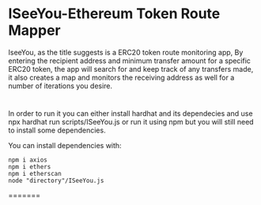 

# ISeeYou-Ethereum Token Route Mapper
IseeYou, as the title suggests is a ERC20 token route monitoring app, By entering the recipient address and minimum transfer amount for a specific ERC20 token, the app will search for and keep track of any transfers made, it also creates a map and monitors the receiving address as well for a number of iterations you desire.

# 

In order to run it you can either install hardhat and its dependecies and use npx hardhat run  scripts/ISeeYou.js or run it using npm but you will still need to install some dependencies.

You can install dependencies with:

```shell
npm i axios
npm i ethers
npm i etherscan
node "directory"/ISeeYou.js
```
=======
>>>>>>> 
